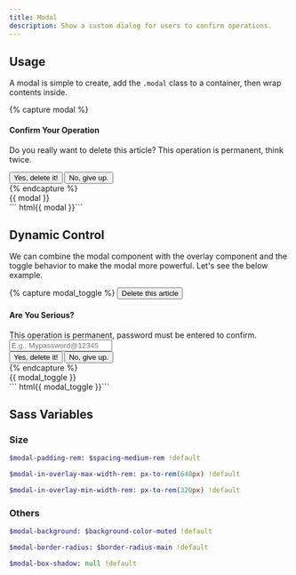 ```yaml
---
title: Modal
description: Show a custom dialog for users to confirm operations.
---
```


## Usage

A modal is simple to create, add the `.modal` class to a container,
then wrap contents inside.

{% capture modal %}
<div class="modal">
  <h4>Confirm Your Operation</h4>
  <p class="mb-small">
    Do you really want to delete this article?
    This operation is permanent, think twice.
  </p>
  <button class="btn btn-primary mr-small">Yes, delete it!</button>
  <button class="btn btn-secondary">No, give up.</button>
</div>
{% endcapture %}
<div class="example">
  {{ modal }}
</div>
``` html{{ modal }}```

## Dynamic Control

We can combine the modal component with the overlay component
and the toggle behavior to make the modal more powerful.
Let's see the below example.

<!-- markdownlint-disable -->
{% capture modal_toggle %}
<button class="btn btn-danger" data-toggle-for="delete_confirmation">
  Delete this article
</button>
<div class="overlay" data-toggle-target="delete_confirmation" data-toggleable>
  <div class="overlay-body">
    <div class="modal" data-toggleable="false">
      <h4>Are You Serious?</h4>
      <div class="fm-group mb-medium">
        <label class="fm-label" for="pwd">This operation is permanent, password must be entered to confirm.</label>
        <div class="fm fm-text">
          <input type="password" id="pwd" name="pwd" placeholder="E.g., Mypassword@12345">
        </div>        
      </div>
      <button class="btn btn-primary mr-small" data-toggleable>Yes, delete it!</button>
      <button class="btn btn-secondary" data-toggleable>No, give up.</button>
    </div>
  </div>
</div>
{% endcapture %}
<div class="example">
  {{ modal_toggle }}
</div>
``` html{{ modal_toggle }}```
<!-- markdownlint-enable -->

## Sass Variables

### Size

``` sass
$modal-padding-rem: $spacing-medium-rem !default
```

``` sass
$modal-in-overlay-max-width-rem: px-to-rem(640px) !default
```

``` sass
$modal-in-overlay-min-width-rem: px-to-rem(320px) !default
```

### Others

``` sass
$modal-background: $background-color-muted !default
```

``` sass
$modal-border-radius: $border-radius-main !default
```

``` sass
$modal-box-shadow: null !default
```